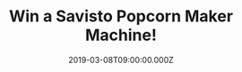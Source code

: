---
campaign-uuid: "c-d480baae-f310-4c00-9db7-8b51a9a42141"
type: "Competition"
category: "Technology"
date: "2019-03-08T09:00:00.000Z"
end-date: "2019-04-08T23:59:00.000Z"
disable-form: false
is_promoted: false
has_entry_page: true
title: "Win a Savisto Popcorn Maker Machine!"
competition-description: "<p>Have you ever wished you could create authentic, cinema-style\
  \ popcorn from the comfort of your own home? If so, you've come to the right place\
  \ because we are giving away an amazing Savisto Popcorn Maker Machine to one of\
  \ our members! Fulfil your desire with this superb popcorn maker from Savisto, fresh\
  \ homemade popcorn perfect for movie nights!</p>\n<p>Weekend= sorted!</p>\n"
hero-header: "Win a Savisto Popcorn Maker Machine!"
terms-confirmation: "N/A"
banner-img: "https://assets.expresslyapp.com/asset-91ba8072-0d60-472e-a779-5e55ec70ee31.jpg"
logo-left-href: "aaa.nme.com"
logo-left-image: "https://assets.expresslyapp.com/asset-f463205d-30af-4e39-aae5-dc71370b4575.jpg"
logo-left-title: "NME AAA"
bg-image-hero: "https://assets.expresslyapp.com/asset-2ae05ae7-eadb-46ad-ab7d-435d7b993530.jpg"
bg-image-first: "https://assets.expresslyapp.com/asset-1ed0cc3b-04ed-4ed2-b1ca-449819eeda55.jpg"
section1-content: "<p>Operating the popcorn machine couldn't be simpler. Using the\
  \ lid, measure out your preferred portion size of kernels. Once this is accomplished,\
  \ put the kernels into the popcorn maker, replace the lid, and switch the machine\
  \ on. It really is that easy!</p>\n<p>The machine circulates hot air in order to\
  \ cook delicious popcorn in minutes, removing the need to add oil or fat whilst\
  \ cooking. This means that the popcorn produced by the machine is virtually fat-free,\
  \ in addition to being an excellent source of fiber, making it the perfect healthy\
  \ snack food!</p>\n<p>Add your choice of toppings, herbs or spices to the mix in\
  \ order to infuse the popcorn with your favourite flavours. Whether you prefer \"\
  classic\" flavours like salty, buttery or sweet, or favour more exotic flavours\
  \ like parmesan cheese, maple syrup or tandoori spices, the Savisto popcorn maker\
  \ is the perfect way to experience them! Enter the form below for a chance to win\
  \ it now!</p>\n"
entry-title: "Win a Savisto Popcorn Maker Machine!"
entry-content: "<p>Enter the draw to win a Savisto Popcorn Maker Machine by entering\
  \ below before 23:59 on 8th of April 2019.</p>\n"
has-winner: false
prize-description: "A Savisto Popcorn Maker Machine."
special-conditions: "Multiple entries are allowed up to one every day\r\nThis competition\
  \ is also available on: http://club.expressly.io/competitons/\r\nsavisto-popcorn-maker-machine"
country-restrictions:
- "GB"
---